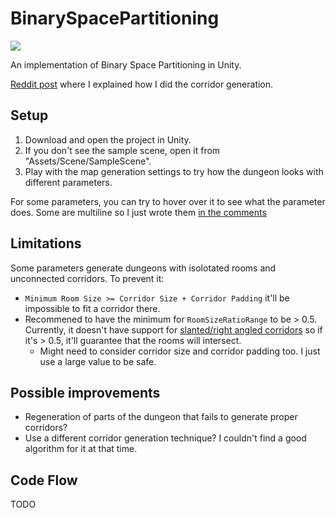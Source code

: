 # BinarySpacePartitioning
![](GitHubAssets/Preview.gif)

An implementation of Binary Space Partitioning in Unity. 

[Reddit post](https://www.reddit.com/r/Unity2D/comments/1m9ntt1/made_a_dungeon_generator_using_binary_space/) where I explained how I did the corridor generation.

## Setup
1. Download and open the project in Unity.
2. If you don't see the sample scene, open it from "Assets/Scene/SampleScene".
3. Play with the map generation settings to try how the dungeon looks with different parameters.

For some parameters, you can try to hover over it to see what the parameter does.
Some are multiline so I just wrote them [in the comments](https://github.com/GnoxNahte/BinarySpacePartitioning/blob/03c28e952df81210a106b027cfec1469d0073372/Assets/Scripts/Environment/Rooms/MapGenerator.cs#L11-L65)

## Limitations
Some parameters generate dungeons with isolotated rooms and unconnected corridors. To prevent it:
- `Minimum Room Size >= Corridor Size + Corridor Padding` it'll be impossible to fit a corridor there.
- Recommened to have the minimum for `RoomSizeRatioRange` to be > 0.5. Currently, it doesn't have support for [slanted/right angled corridors](https://varav.in/archive/dungeon/#corridors) so if it's > 0.5, it'll guarantee that the rooms will intersect.
  - Might need to consider corridor size and corridor padding too. I just use a large value to be safe.
 
## Possible improvements
- Regeneration of parts of the dungeon that fails to generate proper corridors?
- Use a different corridor generation technique? I couldn't find a good algorithm for it at that time.

## Code Flow
TODO